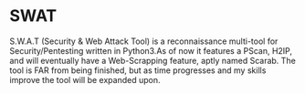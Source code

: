 # SWAT
S.W.A.T (Security &amp; Web Attack Tool) is a reconnaissance multi-tool for Security/Pentesting written in Python3.As of now it features a PScan, H2IP, and will eventually have a Web-Scrapping feature, aptly named Scarab. The tool is FAR from being finished, but as time progresses and my skills improve the tool will be expanded upon.
